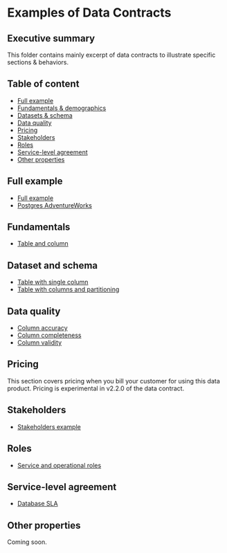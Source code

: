 # Examples of Data Contracts

## Executive summary
This folder contains mainly excerpt of data contracts to illustrate specific sections & behaviors.

## Table of content
* [Full example](#full-example)
* [Fundamentals & demographics](#fundamentals)
* [Datasets & schema](#dataset-and-schema)
* [Data quality](#data-quality)
* [Pricing](#pricing)
* [Stakeholders](#stakeholders)
* [Roles](#roles)
* [Service-level agreement](#service-level-agreement)
* [Other properties](#other-properties)

## Full example

- [Full example](all/full-example.yaml)
- [Postgres AdventureWorks](all/postgresql-adventureworks-contract.yaml)

## Fundamentals

- [Table and column](fundamentals/table-column-description.yaml)

## Dataset and schema

- [Table with single column](schema/table-column.yaml)
- [Table with columns and partitioning](schema/table-columns-with-partition.yaml)

## Data quality 

- [Column accuracy](quality/column-accuracy.yaml)
- [Column completeness](quality/column-completeness.yaml)
- [Column validity](quality/column-validity.yaml)

## Pricing
This section covers pricing when you bill your customer for using this data product. Pricing is experimental in v2.2.0 of the data contract.

## Stakeholders

- [Stakeholders example](stakeholders/basic-four-dpo.yaml)

## Roles

- [Service and operational roles](roles/service-and-operational-roles.yaml)

## Service-level agreement

- [Database SLA](sla/database-table-sla.yaml)

## Other properties
Coming soon.
